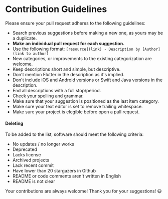 # Contribution Guidelines

Please ensure your pull request adheres to the following guidelines:

- Search previous suggestions before making a new one, as yours may be a duplicate.
- **Make an individual pull request for each suggestion.**
- Use the following format: `[resource](link) - Description by [Author](link to author)`
- New categories, or improvements to the existing categorization are welcome.
- Keep descriptions short and simple, but descriptive.
- Don't mention Flutter in the description as it's implied.
- Don't include iOS and Android versions or Swift and Java versions in the description.
- End all descriptions with a full stop/period.
- Check your spelling and grammar.
- Make sure that your suggestion is positioned as the last item category.
- Make sure your text editor is set to remove trailing whitespace.
- Make sure your project is elegible before open a pull request.

#### Deleting

To be added to the list, software should meet the following criteria:

- No updates / no longer works
- Deprecated
- Lacks license
- Archived projects
- Lack recent commit
- Have lower than 20 stargazers in Github
- README or code comments aren't written in English
- README is not clear

Your contributions are always welcome! Thank you for your suggestions! :smiley:

